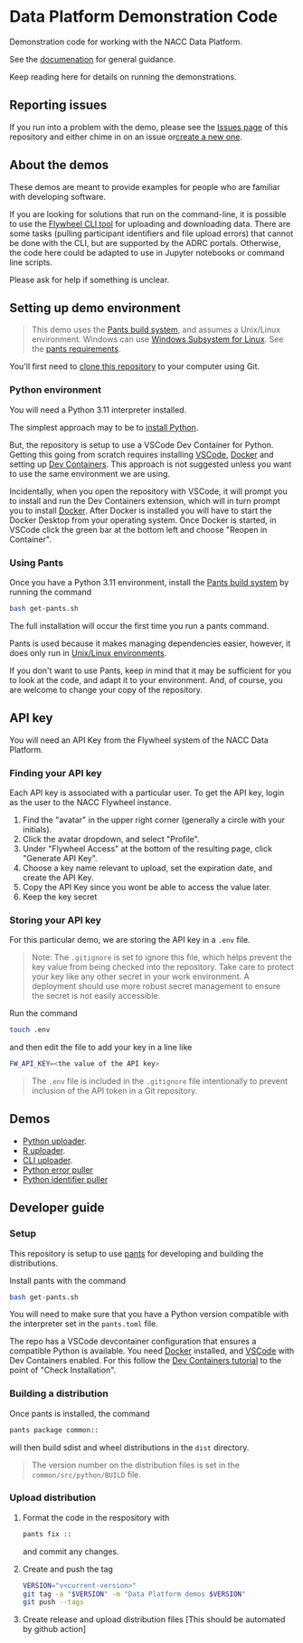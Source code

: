 # Data Platform Demonstration Code

Demonstration code for working with the NACC Data Platform.

See the [documenation](https://naccdata.github.io/data-platform-demos) for general guidance.

Keep reading here for details on running the demonstrations.

## Reporting issues

If you run into a problem with the demo, please see the [Issues page](https://github.com/naccdata/data-platform-demos/issues) of this repository and either chime in on an issue or[create a new one](https://docs.github.com/en/issues/tracking-your-work-with-issues/creating-an-issue).

## About the demos

These demos are meant to provide examples for people who are familiar with developing software.

If you are looking for solutions that run on the command-line, it is possible to use the [Flywheel CLI tool](https://docs.flywheel.io/CLI/) for uploading and downloading data. 
There are some tasks (pulling participant identifiers and file upload errors) that cannot be done with the CLI, but are supported by the ADRC portals.
Otherwise, the code here could be adapted to use in Jupyter notebooks or command line scripts.

Please ask for help if something is unclear.


## Setting up demo environment

> This demo uses the [Pants build system](pantsbuild.org), and assumes a Unix/Linux environment. 
> Windows can use [Windows Subsystem for Linux](https://learn.microsoft.com/en-us/windows/wsl/install).
> See the [pants requirements](https://www.pantsbuild.org/2.21/docs/getting-started/prerequisites).

You'll first need to [clone this repository](https://docs.github.com/en/repositories/creating-and-managing-repositories/cloning-a-repository) to your computer using Git.

### Python environment

You will need a Python 3.11 interpreter installed.

The simplest approach may to be to [install Python](https://www.python.org/downloads/).

But, the repository is setup to use a VSCode Dev Container for Python.
Getting this going from scratch requires installing [VSCode](https://code.visualstudio.com), [Docker](https://www.docker.com) and setting up [Dev Containers](https://code.visualstudio.com/docs/devcontainers/tutorial).
This approach is not suggested unless you want to use the same environment we are using.

Incidentally, when you open the repository with VSCode, it will prompt you to install and run the Dev Containers extension, which will in turn prompt you to install [Docker](https://www.docker.com).
After Docker is installed you will have to start the Docker Desktop from your operating system.
Once Docker is started, in VSCode click the green bar at the bottom left and choose "Reopen in Container".

### Using Pants

Once you have a Python 3.11 environment, install the [Pants build system](pantsbuild.org) by running the command

   ```bash
   bash get-pants.sh
   ```

The full installation will occur the first time you run a pants command.

Pants is used because it makes managing dependencies easier, however, it does only run in [Unix/Linux environments](https://www.pantsbuild.org/2.21/docs/getting-started/prerequisites).

If you don't want to use Pants, keep in mind that it may be sufficient for you to look at the code, and adapt it to your environment.
And, of course, you are welcome to change your copy of the repository.

## API key

You will need an API Key from the Flywheel system of the NACC Data Platform.

### Finding your API key

Each API key is associated with a particular user.
To get the API key, login as the user to the NACC Flywheel instance.

1. Find the "avatar" in the upper right corner (generally a circle with your initials).
2. Click the avatar dropdown, and select "Profile".
3. Under "Flywheel Access" at the bottom of the resulting page, click "Generate API Key".
4. Choose a key name relevant to upload, set the expiration date, and create the API Key.
5. Copy the API Key since you wont be able to access the value later.
6. Keep the key secret  

### Storing your API key

For this particular demo, we are storing the API key in a `.env` file.

>Note: The `.gitignore` is set to ignore this file, which helps prevent the key value from being checked into the repository.
> Take care to protect your key like any other secret in your work environment.
> A deployment should use more robust secret management to ensure the secret is not easily accessible.

Run the command 

```bash
touch .env
```

and then edit the file to add your key in a line like

```bash
FW_API_KEY=<the value of the API key>
```

> The `.env` file is included in the `.gitignore` file intentionally to prevent inclusion of the API token in a Git repository.

## Demos

- [Python uploader](demo/python-uploader/README.md).
- [R uploader](demo/r-uploader/README.md).
- [CLI uploader](demo/fwcli/README.md).
- [Python error puller](demo/pull_errors/README.md)
- [Python identifier puller](demo/pull_identifiers/README.md)

## Developer guide

### Setup

This repository is setup to use [pants](pantsbuild.org) for developing and building the distributions.

Install pants with the command

```bash
bash get-pants.sh
```

You will need to make sure that you have a Python version compatible with the interpreter set in the `pants.toml` file.

The repo has a VSCode devcontainer configuration that ensures a compatible Python is available.
You need [Docker](https://www.docker.com) installed, and [VSCode](https://code.visualstudio.com) with Dev Containers enabled.
For this follow the [Dev Containers tutorial](https://code.visualstudio.com/docs/devcontainers/tutorial) to the point of "Check Installation".

### Building a distribution

Once pants is installed, the command 

```bash
pants package common::
```

will then build sdist and wheel distributions in the `dist` directory.

> The version number on the distribution files is set in the `common/src/python/BUILD` file.

### Upload distribution

1. Format the code in the respository with

   ```bash
   pants fix ::
   ```

   and commit any changes.

2. Create and push the tag

   ```bash
   VERSION="v<current-version>"
   git tag -a "$VERSION" -m "Data Platform demos $VERSION"
   git push --tags
   ```

3. Create release and upload distribution files
   [This should be automated by github action] 
